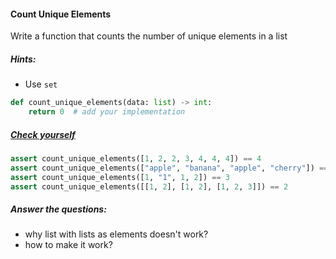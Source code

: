 #### Count Unique Elements

Write a function that counts the number of unique elements in a list

##### Hints:
 - Use `set`

```python
def count_unique_elements(data: list) -> int:
    return 0  # add your implementation
```


##### <u>Check yourself</u>
```python
assert count_unique_elements([1, 2, 2, 3, 4, 4, 4]) == 4
assert count_unique_elements(["apple", "banana", "apple", "cherry"]) == 3
assert count_unique_elements([1, "1", 1, 2]) == 3
assert count_unique_elements([[1, 2], [1, 2], [1, 2, 3]]) == 2
```

##### Answer the questions:
 - why list with lists as elements doesn't work?
 - how to make it work?
